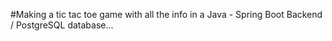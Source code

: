 #Making a tic tac toe game with all the info in a Java - Spring Boot Backend / PostgreSQL database...
